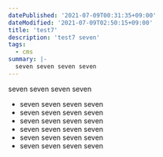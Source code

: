 ```yaml
---
datePublished: '2021-07-09T00:31:35+09:00'
dateModified: '2021-07-09T02:50:15+09:00'
title: 'test7'
description: 'test7 seven'
tags:
  - cms
summary: |-
  seven seven seven seven
---
```


seven seven seven seven

- seven seven seven seven
- seven seven seven seven
- seven seven seven seven
- seven seven seven seven
- seven seven seven seven
- seven seven seven seven

